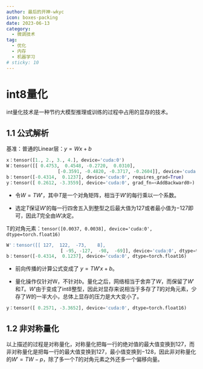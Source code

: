 ```yaml
---
author: 最后的开神-wkyc
icon: boxes-packing
date: 2023-06-13
category:
  - 微调技术
tag:
  - 优化
  - 内存
  - 机器学习
# sticky: 10
---
```


# int8量化

int量化技术是一种节约大模型推理或训练的过程中占用的显存的技术。

<!-- more -->

## 1.1 公式解析

基准：普通的Linear层：$y=Wx+b$

```python
x：tensor([1., 2., 3., 4.], device='cuda:0')
W：tensor([[ 0.4753,  0.4548, -0.2720,  0.0310],
                   [-0.3591, -0.4820, -0.3717, -0.2604]], device='cuda:0',requires_grad=True)
b：tensor([-0.4314,  0.1237], device='cuda:0', requires_grad=True)
y：tensor([ 0.2612, -3.3559], device='cuda:0', grad_fn=<AddBackward0>)
```

* 令$W=TW'$，其中$T$是一个对角矩阵，相当于$W'$的每行乘以一个系数。

* 选定$T$保证$W'$的每一行四舍五入到整型之后最大值为$127$或者最小值为$-127$即可，因此$T$完全由$W$决定。

T的对角元素：`tensor([0.0037, 0.0038], device='cuda:0', dtype=torch.float16)`

```python
W'：tensor([[ 127,  122,  -73,    8],
                    [ -95, -127,  -98,  -69]], device='cuda:0', dtype=torch.int8)
b：tensor([-0.4314,  0.1237], device='cuda:0', dtype=torch.float16)
```

* 前向传播的计算公式变成了 $y=TW'x+b$。

* 量化操作仅针对W，不针对$b$。量化之后，网络相当于舍弃了$W$，而保留了$W'$和$T$。$W'$由于变成了int8整型，因此对显存来说相当于多存了$T$的对角元素，少存了$W$的一半大小，总体上显存的压力是大大变小了。

```python
y：tensor([ 0.2571, -3.3652], device='cuda:0', dtype=torch.float16)
```

## 1.2 非对称量化

以上描述的过程是对称量化，对称量化把每一行的绝对值的最大值变换到$127$，而非对称量化是把每一行的最大值变换到$127$，最小值变换到$-128$，因此非对称量化的$W'=TW-p$，除了多一个$T$的对角元素之外还多一个偏移向量。
